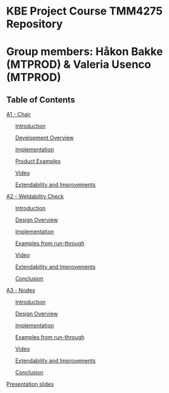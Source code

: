 # KBE Project Course TMM4275 Repository
# Group members: Håkon Bakke (MTPROD) & Valeria Usenco (MTPROD)

## Table of Contents

[A1 - Chair](https://github.com/lerausenco/KBE-Prosjekt/blob/main/A1%20-%20Chair.md#kbe-project-course---assignment-1---chair)

&nbsp;&nbsp;&nbsp;&nbsp;&nbsp;&nbsp;[Introduction](https://github.com/lerausenco/KBE-Prosjekt/blob/main/A1%20-%20Chair.md#introduction)
   
&nbsp;&nbsp;&nbsp;&nbsp;&nbsp;&nbsp;[Development Overview](https://github.com/lerausenco/KBE-Prosjekt/blob/main/A1%20-%20Chair.md#development-overview)
   
&nbsp;&nbsp;&nbsp;&nbsp;&nbsp;&nbsp;[Implementation](https://github.com/lerausenco/KBE-Prosjekt/blob/main/A1%20-%20Chair.md#implementation)
   
&nbsp;&nbsp;&nbsp;&nbsp;&nbsp;&nbsp;[Product Examples](https://github.com/lerausenco/KBE-Prosjekt/blob/main/A1%20-%20Chair.md#product-examples)

&nbsp;&nbsp;&nbsp;&nbsp;&nbsp;&nbsp;[Video](https://github.com/lerausenco/KBE-Prosjekt/blob/main/A1%20-%20Chair.md#video)
   
&nbsp;&nbsp;&nbsp;&nbsp;&nbsp;&nbsp;[Extendability and Improvements](https://github.com/lerausenco/KBE-Prosjekt/blob/main/A1%20-%20Chair.md#extendability-and-improvements)

[A2 - Weldability Check](https://github.com/lerausenco/KBE-Prosjekt/blob/main/A2%20-%20Weldability%20Check.md)


&nbsp;&nbsp;&nbsp;&nbsp;&nbsp;&nbsp;[Introduction](https://github.com/lerausenco/KBE-Prosjekt/blob/main/A2%20-%20Weldability%20Check.md#introduction)

&nbsp;&nbsp;&nbsp;&nbsp;&nbsp;&nbsp;[Design Overview](https://github.com/lerausenco/KBE-Prosjekt/blob/main/A2%20-%20Weldability%20Check.md#design-overview)

&nbsp;&nbsp;&nbsp;&nbsp;&nbsp;&nbsp;[Implementation](https://github.com/lerausenco/KBE-Prosjekt/blob/main/A2%20-%20Weldability%20Check.md#implementation)

&nbsp;&nbsp;&nbsp;&nbsp;&nbsp;&nbsp;[Examples from run-through](https://github.com/lerausenco/KBE-Prosjekt/blob/main/A2%20-%20Weldability%20Check.md#examples-from-run-through)

&nbsp;&nbsp;&nbsp;&nbsp;&nbsp;&nbsp;[Video](https://github.com/lerausenco/KBE-Prosjekt/blob/main/A2%20-%20Weldability%20Check.md#video)

&nbsp;&nbsp;&nbsp;&nbsp;&nbsp;&nbsp;[Extendability and Improvements](https://github.com/lerausenco/KBE-Prosjekt/blob/main/A2%20-%20Weldability%20Check.md#extendability-and-improvements)

&nbsp;&nbsp;&nbsp;&nbsp;&nbsp;&nbsp;[Conclusion](https://github.com/lerausenco/KBE-Prosjekt/blob/main/A2%20-%20Weldability%20Check.md#conclusion)


[A3 - Nodes](https://github.com/lerausenco/KBE-Prosjekt/blob/main/A3%20-%20Nodes.md)

&nbsp;&nbsp;&nbsp;&nbsp;&nbsp;&nbsp;[Introduction](https://github.com/lerausenco/KBE-Prosjekt/blob/main/A3%20-%20Nodes.md#introduction)

&nbsp;&nbsp;&nbsp;&nbsp;&nbsp;&nbsp;[Design Overview](https://github.com/lerausenco/KBE-Prosjekt/blob/main/A3%20-%20Nodes.md#design-overview)

&nbsp;&nbsp;&nbsp;&nbsp;&nbsp;&nbsp;[Implementation](https://github.com/lerausenco/KBE-Prosjekt/blob/main/A3%20-%20Nodes.md#implementation)

&nbsp;&nbsp;&nbsp;&nbsp;&nbsp;&nbsp;[Examples from run-through](https://github.com/lerausenco/KBE-Prosjekt/blob/main/A3%20-%20Nodes.md#examples-from-run-through)

&nbsp;&nbsp;&nbsp;&nbsp;&nbsp;&nbsp;[Video](https://github.com/lerausenco/KBE-Prosjekt/blob/main/A3%20-%20Nodes.md#video)

&nbsp;&nbsp;&nbsp;&nbsp;&nbsp;&nbsp;[Extendability and Improvements](https://github.com/lerausenco/KBE-Prosjekt/blob/main/A3%20-%20Nodes.md#extendability-and-improvements)

&nbsp;&nbsp;&nbsp;&nbsp;&nbsp;&nbsp;[Conclusion](https://github.com/lerausenco/KBE-Prosjekt/blob/main/A3%20-%20Nodes.md#conclusion)

[Presentation slides](https://docs.google.com/presentation/d/1b_uDx3eRB-gx80HBujppxmrYbu2rVfRbG9EpXXqe6O0/edit?usp=sharing)
